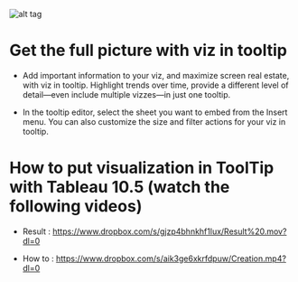 
 ![alt tag](https://cdnl.tblsft.com/sites/default/files/blog/viz-in-tooltip_gif.gif)
 
# Get the full picture with viz in tooltip
* Add important information to your viz, and maximize screen real estate, with viz in tooltip. 
Highlight trends over time, provide a different level of detail—even include multiple vizzes—in just one tooltip.

* In the tooltip editor, select the sheet you want to embed from the Insert menu. 
You can also customize the size and filter actions for your viz in tooltip.

# How to put visualization in ToolTip with Tableau 10.5 (watch the following videos) 
* Result : https://www.dropbox.com/s/gjzp4bhnkhf1lux/Result%20.mov?dl=0

* How to : https://www.dropbox.com/s/aik3ge6xkrfdpuw/Creation.mp4?dl=0







